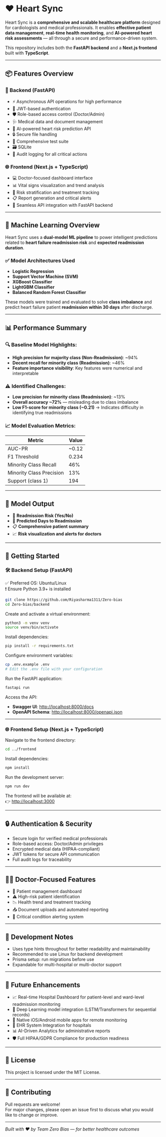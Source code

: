 # ❤️ Heart Sync

Heart Sync is a **comprehensive and scalable healthcare platform** designed for cardiologists and medical professionals. It enables **effective patient data management**, **real-time health monitoring**, and **AI-powered heart risk assessments** — all through a secure and performance-driven system.

This repository includes both the **FastAPI backend** and a **Next.js frontend** built with **TypeScript**.

---

## 📦 Features Overview

### 🔧 Backend (FastAPI)
- ⚡ Asynchronous API operations for high performance  
- 🔐 JWT-based authentication  
- 🛡️ Role-based access control (Doctor/Admin)  
- 🩺 Medical data and document management  
- 🧠 AI-powered heart risk prediction API  
- 🔒 Secure file handling 
- 🧪 Comprehensive test suite  
- 🗃️ SQLite 
- 🧾 Audit logging for all critical actions  

### 🌐 Frontend (Next.js + TypeScript)
- 💻 Doctor-focused dashboard interface  
- 📊 Vital signs visualization and trend analysis  
- 🏥 Risk stratification and treatment tracking  
- 📋 Report generation and critical alerts  
- 🔗 Seamless API integration with FastAPI backend  

---

## 🤖 Machine Learning Overview

Heart Sync uses a **dual-model ML pipeline** to power intelligent predictions related to **heart failure readmission risk** and **expected readmission duration**.

### ✅ Model Architectures Used
- **Logistic Regression**  
- **Support Vector Machine (SVM)**  
- **XGBoost Classifier**  
- **LightGBM Classifier**  
- **Balanced Random Forest Classifier**  

These models were trained and evaluated to solve **class imbalance** and predict heart failure patient **readmission within 30 days** after discharge.

---

## 📊 Performance Summary

### 🔍 Baseline Model Highlights:
- **High precision for majority class (Non-Readmission)**: ~94%  
- **Decent recall for minority class (Readmission)**: ~46%  
- **Feature importance visibility**: Key features were numerical and interpretable  

### ⚠️ Identified Challenges:
- **Low precision for minority class (Readmission)**: ~13%  
- **Overall accuracy ~72%** — misleading due to class imbalance  
- **Low F1-score for minority class (~0.21)** → Indicates difficulty in identifying true readmissions

### 📈 Model Evaluation Metrics:
| Metric                   | Value  |
|--------------------------|--------|
| AUC-PR                   | ~0.12  |
| F1 Threshold             | 0.234  |
| Minority Class Recall    | 46%    |
| Minority Class Precision | 13%    |
| Support (class 1)        | 194    |

---

## 🔮 Model Output

- 🧪 **Readmission Risk (Yes/No)**  
- 📅 **Predicted Days to Readmission**  
- 📋 **Comprehensive patient summary**  
- 📈 **Risk visualization and alerts for doctors**  

---

## 🚀 Getting Started

### 🛠️ Backend Setup (FastAPI)

✅ Preferred OS: Ubuntu/Linux  
❗ Ensure Python 3.9+ is installed

```bash
git clone https://github.com/Riyasharma1311/Zero-bias
cd Zero-bias/backend
```

Create and activate a virtual environment:

```bash
python3 -m venv venv
source venv/bin/activate
```

Install dependencies:

```bash
pip install -r requirements.txt
```

Configure environment variables:

```bash
cp .env.example .env
# Edit the .env file with your configuration
```

Run the FastAPI application:

```bash
fastapi run
```

Access the API:

- **Swagger UI**: [http://localhost:8000/docs](http://localhost:8000/docs)  
- **OpenAPI Schema**: [http://localhost:8000/openapi.json](http://localhost:8000/openapi.json)

---

### 🌐 Frontend Setup (Next.js + TypeScript)

Navigate to the frontend directory:

```bash
cd ../frontend
```

Install dependencies:

```bash
npm install
```

Run the development server:

```bash
npm run dev
```

The frontend will be available at:  
👉 [http://localhost:3000](http://localhost:3000)

---

## 🔒 Authentication & Security

- Secure login for verified medical professionals  
- Role-based access: Doctor/Admin privileges  
- Encrypted medical data (HIPAA-compliant)  
- JWT tokens for secure API communication  
- Full audit logs for traceability  

---

## 👨‍⚕️ Doctor-Focused Features

- 📁 Patient management dashboard  
- ⚠️ High-risk patient identification  
- 📉 Health trend and treatment tracking  
- 📤 Document uploads and automated reporting  
- 🔔 Critical condition alerting system  

---

## 🧪 Development Notes

- Uses type hints throughout for better readability and maintainability  
- Recommended to use Linux for backend development  
- Prisma setup: run migrations before use  
- Expandable for multi-hospital or multi-doctor support  

---

## 🔮 Future Enhancements

- 📈 Real-time Hospital Dashboard for patient-level and ward-level readmission monitoring  
- 🤖 Deep Learning model integration (LSTM/Transformers for sequential records)  
- 📱 Native iOS/Android mobile apps for remote monitoring  
- 🔗 EHR System Integration for hospitals  
- 📊 AI-Driven Analytics for administrative reports  
- 🛡️ Full HIPAA/GDPR Compliance for production readiness  

---

## 📄 License

This project is licensed under the MIT License.

---

## 🤝 Contributing

Pull requests are welcome!  
For major changes, please open an issue first to discuss what you would like to change or improve.

---

*Built with ❤️ by Team Zero Bias — for better healthcare outcomes*
